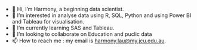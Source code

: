 - 👋 Hi, I’m Harmony, a beginning data scientist.
- 👀 I’m interested in analyse data using R, SQL, Python and using Power BI and Tableau for visualisation.
- 🌱 I’m currently learning SAS and Tableau.
- 💞️ I’m looking to collaborate on Education and puclic data
- 📫 How to reach me : my email is harmony.lau@my.jcu.edu.au.

<!---
harmonylau526/harmonylau526 is a ✨ special ✨ repository because its `README.md` (this file) appears on your GitHub profile.
You can click the Preview link to take a look at your changes.
--->
